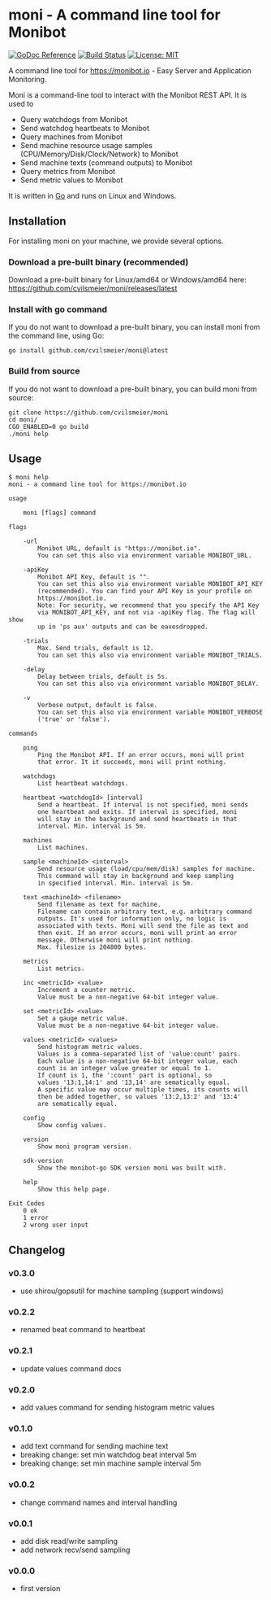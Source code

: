 # moni - A command line tool for Monibot

[![GoDoc Reference](https://godoc.org/github.com/cvilsmeier/moni?status.svg)](http://godoc.org/github.com/cvilsmeier/moni)
[![Build Status](https://github.com/cvilsmeier/moni/actions/workflows/linux.yml/badge.svg)](https://github.com/cvilsmeier/moni/actions/workflows/linux.yml)
[![License: MIT](https://img.shields.io/badge/License-MIT-yellow.svg)](https://opensource.org/licenses/MIT)

A command line tool for https://monibot.io - Easy Server and Application Monitoring.

Moni is a command-line tool to interact with the Monibot REST API. It is used to

- Query watchdogs from Monibot
- Send watchdog heartbeats to Monibot
- Query machines from Monibot
- Send machine resource usage samples (CPU/Memory/Disk/Clock/Network) to Monibot
- Send machine texts (command outputs) to Monibot
- Query metrics from Monibot
- Send metric values to Monibot

It is written in [Go](https://go.dev/) and runs on Linux and Windows.


## Installation

For installing moni on your machine, we provide several options.


### Download a pre-built binary (recommended)

Download a pre-built binary for Linux/amd64 or Windows/amd64 here:
https://github.com/cvilsmeier/moni/releases/latest


### Install with go command

If you do not want to download a pre-built binary, you
can install moni from the command line, using Go:

```
go install github.com/cvilsmeier/moni@latest
```


### Build from source

If you do not want to download a pre-built binary, you
can build moni from source:

```
git clone https://github.com/cvilsmeier/moni
cd moni/
CGO_ENABLED=0 go build
./moni help
```


## Usage

```
$ moni help
moni - a command line tool for https://monibot.io

usage

    moni [flags] command

flags

    -url
        Monibot URL, default is "https://monibot.io".
        You can set this also via environment variable MONIBOT_URL.

    -apiKey
        Monibot API Key, default is "".
        You can set this also via environment variable MONIBOT_API_KEY
        (recommended). You can find your API Key in your profile on
        https://monibot.io.
        Note: For security, we recommend that you specify the API Key
        via MONIBOT_API_KEY, and not via -apiKey flag. The flag will show
        up in 'ps aux' outputs and can be eavesdropped.

    -trials
        Max. Send trials, default is 12.
        You can set this also via environment variable MONIBOT_TRIALS.

    -delay
        Delay between trials, default is 5s.
        You can set this also via environment variable MONIBOT_DELAY.

    -v
        Verbose output, default is false.
        You can set this also via environment variable MONIBOT_VERBOSE
        ('true' or 'false').

commands

    ping
        Ping the Monibot API. If an error occurs, moni will print
        that error. It it succeeds, moni will print nothing.

    watchdogs
        List heartbeat watchdogs.

    heartbeat <watchdogId> [interval]
        Send a heartbeat. If interval is not specified, moni sends
        one heartbeat and exits. If interval is specified, moni
        will stay in the background and send heartbeats in that
        interval. Min. interval is 5m.

    machines
        List machines.

    sample <machineId> <interval>
        Send resource usage (load/cpu/mem/disk) samples for machine.
        This command will stay in background and keep sampling
        in specified interval. Min. interval is 5m.

    text <machineId> <filename>
        Send filename as text for machine.
        Filename can contain arbitrary text, e.g. arbitrary command
        outputs. It's used for information only, no logic is
        associated with texts. Moni will send the file as text and
        then exit. If an error occurs, moni will print an error
        message. Otherwise moni will print nothing.
        Max. filesize is 204800 bytes.

    metrics
        List metrics.

    inc <metricId> <value>
        Increment a counter metric.
        Value must be a non-negative 64-bit integer value.

    set <metricId> <value>
        Set a gauge metric value.
        Value must be a non-negative 64-bit integer value.

    values <metricId> <values>
        Send histogram metric values.
        Values is a comma-separated list of 'value:count' pairs.
        Each value is a non-negative 64-bit integer value, each
        count is an integer value greater or equal to 1.
        If count is 1, the ':count' part is optional, so
        values '13:1,14:1' and '13,14' are sematically equal.
        A specific value may occur multiple times, its counts will
        then be added together, so values '13:2,13:2' and '13:4'
        are sematically equal.

    config
        Show config values.

    version
        Show moni program version.

    sdk-version
        Show the monibot-go SDK version moni was built with.

    help
        Show this help page.

Exit Codes
    0 ok
    1 error
    2 wrong user input
```


## Changelog

### v0.3.0

- use shirou/gopsutil for machine sampling (support windows)

### v0.2.2

- renamed beat command to heartbeat

### v0.2.1

- update values command docs

### v0.2.0

- add values command for sending histogram metric values

### v0.1.0

- add text command for sending machine text
- breaking change: set min watchdog beat interval 5m
- breaking change: set min machine sample interval 5m

### v0.0.2

- change command names and interval handling

### v0.0.1

- add disk read/write sampling
- add network recv/send sampling

### v0.0.0

- first version
